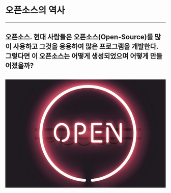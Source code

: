 # **오픈소스의 역사**

---

## 오픈소스. 현대 사람들은 오픈소스\(Open-Source\)를 많이 사용하고 그것을 응용하여 많은 프로그램을 개발한다. 그렇다면 이 오픈소스는 어떻게 생성되었으며 어떻게 만들어졌을까?

## ![](/assets/Open.png)



